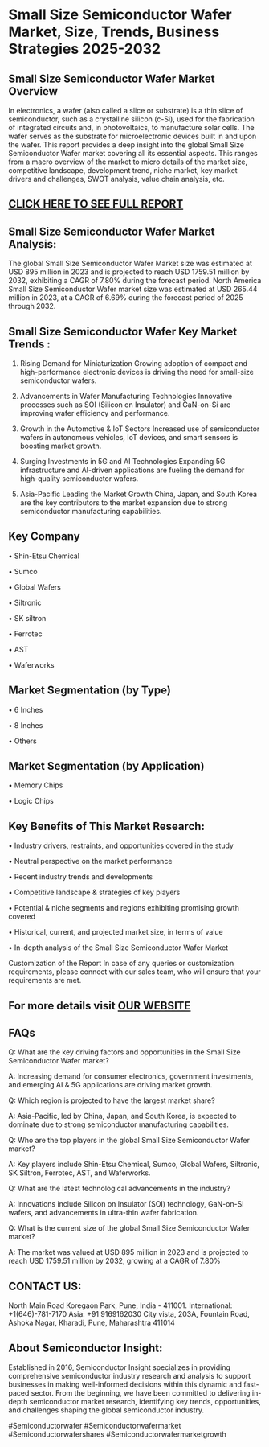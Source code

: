 Small Size Semiconductor Wafer Market, Size, Trends, Business Strategies 2025-2032
=
Small Size Semiconductor Wafer Market Overview
-
In electronics, a wafer (also called a slice or substrate) is a thin slice of semiconductor, such as a crystalline silicon (c-Si), used for the fabrication of integrated circuits and, in photovoltaics, to manufacture solar cells. The wafer serves as the substrate for microelectronic devices built in and upon the wafer.
This report provides a deep insight into the global Small Size Semiconductor Wafer market covering all its essential aspects. This ranges from a macro overview of the market to micro details of the market size, competitive landscape, development trend, niche market, key market drivers and challenges, SWOT analysis, value chain analysis, etc.

[CLICK HERE TO SEE FULL REPORT](https://semiconductorinsight.com/report/small-size-semiconductor-wafer-market/)
-
Small Size Semiconductor Wafer Market Analysis:
-
The global Small Size Semiconductor Wafer Market size was estimated at USD 895 million in 2023 and is projected to reach USD 1759.51 million by 2032, exhibiting a CAGR of 7.80% during the forecast period.
North America Small Size Semiconductor Wafer market size was estimated at USD 265.44 million in 2023, at a CAGR of 6.69% during the forecast period of 2025 through 2032.

Small Size Semiconductor Wafer Key Market Trends  :
-
1.	Rising Demand for Miniaturization Growing adoption of compact and high-performance electronic devices is driving the need for small-size semiconductor wafers.

2.	Advancements in Wafer Manufacturing Technologies Innovative processes such as SOI (Silicon on Insulator) and GaN-on-Si are improving wafer efficiency and performance.

3.	Growth in the Automotive & IoT Sectors Increased use of semiconductor wafers in autonomous vehicles, IoT devices, and smart sensors is boosting market growth.

4.	Surging Investments in 5G and AI Technologies Expanding 5G infrastructure and AI-driven applications are fueling the demand for high-quality semiconductor wafers.

5.	Asia-Pacific Leading the Market Growth China, Japan, and South Korea are the key contributors to the market expansion due to strong semiconductor manufacturing capabilities.

Key Company
-
•	Shin-Etsu Chemical

•	Sumco

•	Global Wafers

•	Siltronic

•	SK siltron

•	Ferrotec

•	AST

•	Waferworks

Market Segmentation (by Type)
-
•	6 Inches

•	8 Inches

•	Others

Market Segmentation (by Application)
-
•	Memory Chips

•	Logic Chips

Key Benefits of This Market Research:
-
•	Industry drivers, restraints, and opportunities covered in the study

•	Neutral perspective on the market performance

•	Recent industry trends and developments

•	Competitive landscape & strategies of key players

•	Potential & niche segments and regions exhibiting promising growth covered

•	Historical, current, and projected market size, in terms of value

•	In-depth analysis of the Small Size Semiconductor Wafer Market

Customization of the Report In case of any queries or customization requirements, please connect with our sales team, who will ensure that your requirements are met.

For more details visit [OUR WEBSITE](https://semiconductorinsight.com/report/small-size-semiconductor-wafer-market/)
-
FAQs
-
Q: What are the key driving factors and opportunities in the Small Size Semiconductor Wafer market? 

A: Increasing demand for consumer electronics, government investments, and emerging AI & 5G applications are driving market growth.

Q: Which region is projected to have the largest market share?

A: Asia-Pacific, led by China, Japan, and South Korea, is expected to dominate due to strong semiconductor manufacturing capabilities.

Q: Who are the top players in the global Small Size Semiconductor Wafer market?

A: Key players include Shin-Etsu Chemical, Sumco, Global Wafers, Siltronic, SK Siltron, Ferrotec, AST, and Waferworks.

Q: What are the latest technological advancements in the industry?

A: Innovations include Silicon on Insulator (SOI) technology, GaN-on-Si wafers, and advancements in ultra-thin wafer fabrication.

Q: What is the current size of the global Small Size Semiconductor Wafer market? 

A: The market was valued at USD 895 million in 2023 and is projected to reach USD 1759.51 million by 2032, growing at a CAGR of 7.80%

CONTACT US:
-
North Main Road Koregaon Park, Pune, India - 411001.
International: +1(646)-781-7170
Asia: +91 9169162030
City vista, 203A, Fountain Road, Ashoka Nagar, Kharadi, Pune, Maharashtra 411014

About Semiconductor Insight:
-
Established in 2016, Semiconductor Insight specializes in providing comprehensive semiconductor industry research and analysis to support businesses in making well-informed decisions within this dynamic and fast-paced sector. From the beginning, we have been committed to delivering in-depth semiconductor market research, identifying key trends, opportunities, and challenges shaping the global semiconductor industry.

#Semiconductorwafer
#Semiconductorwafermarket
#Semiconductorwafershares
#Semiconductorwafermarketgrowth

